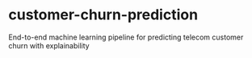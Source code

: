 # customer-churn-prediction
End-to-end machine learning pipeline for predicting telecom customer churn with explainability
